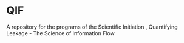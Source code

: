 # QIF
A repository for the programs of the Scientific Initiation , Quantifying Leakage - The Science of Information Flow
